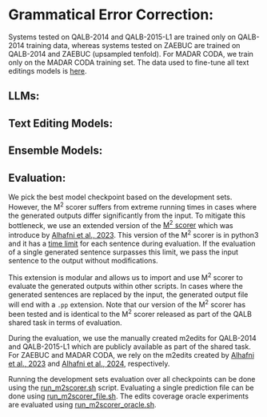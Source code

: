 # Grammatical Error Correction:
Systems tested on QALB-2014 and QALB-2015-L1 are trained only on QALB-2014 training data, whereas systems tested on ZAEBUC are trained on QALB-2014 and ZAEBUC (upsampled tenfold). For MADAR CODA, we train only on the MADAR CODA training set. The data used to fine-tune all text editings models is [here]().


## LLMs:


## Text Editing Models:


## Ensemble Models:


## Evaluation:

We pick the best model checkpoint based on the development sets. However, the M<sup>2</sup> scorer suffers from extreme running times in cases where the generated outputs differ significantly from the input. To mitigate this bottleneck, we use an extended version of the [M<sup>2</sup> scorer](https://github.com/balhafni/text-editing/tree/master/gec/utils/m2scorer) which was introduce by [Alhafni et al., 2023](). This version of the M<sup>2</sup> scorer is in python3 and it has a [time limit](https://github.com/CAMeL-Lab/arabic-gec/blob/master/gec/utils/m2scorer/m2scorer.py#L141) for each sentence during evaluation. If the evaluation of a single generated sentence surpasses this limit, we pass the input sentence to the output without modifications.

This extension is modular and allows us to import and use M<sup>2</sup> scorer to evaluate the generated outputs within other scripts. In cases where the generated sentences are replaced by the input, the generated output file will end with a `.pp` extension. Note that our version of the  M<sup>2</sup> scorer has been tested and is identical to the M<sup>2</sup> scorer released as part of the QALB shared task in terms of evaluation.

During the evaluation, we use the manually created m2edits for QALB-2014 and QALB-2015-L1 which are publicly available as part of the shared task. For ZAEBUC and MADAR CODA, we rely on the m2edits created by [Alhafni et al., 2023]() and [Alhafni et al., 2024](), respectively. 

Running the development sets evaluation over all checkpoints can be done using the [run_m2scorer.sh](run_m2scorer.sh) script. Evaluating a single prediction file can be done using [run_m2scorer_file.sh](run_m2scorer_file.sh). The edits coverage oracle experiments are evaluated using [run_m2scorer_oracle.sh](run_m2scorer_oracle.sh).
